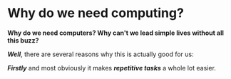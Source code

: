 # Why do we need computing?

**Why do we need computers? Why can't we lead simple lives without all this buzz?**

***Well***, there are several reasons why this is actually good for us:

***Firstly*** and most obviously it makes ***repetitive tasks*** a whole lot easier.
